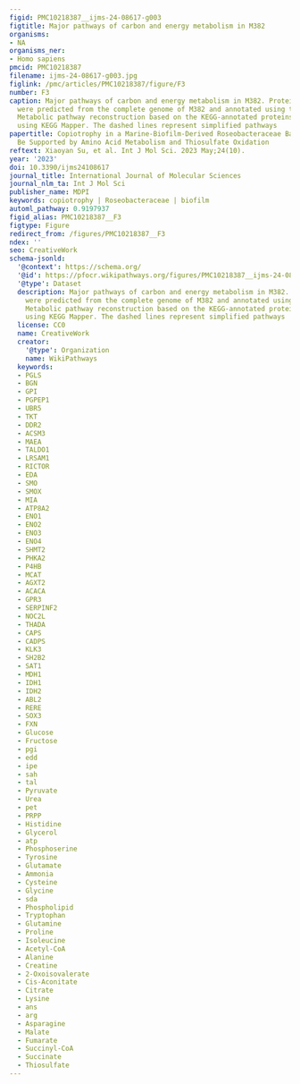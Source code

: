 ```yaml
---
figid: PMC10218387__ijms-24-08617-g003
figtitle: Major pathways of carbon and energy metabolism in M382
organisms:
- NA
organisms_ner:
- Homo sapiens
pmcid: PMC10218387
filename: ijms-24-08617-g003.jpg
figlink: /pmc/articles/PMC10218387/figure/F3
number: F3
caption: Major pathways of carbon and energy metabolism in M382. Protein sequences
  were predicted from the complete genome of M382 and annotated using the KEGG database.
  Metabolic pathway reconstruction based on the KEGG-annotated proteins was performed
  using KEGG Mapper. The dashed lines represent simplified pathways
papertitle: Copiotrophy in a Marine-Biofilm-Derived Roseobacteraceae Bacterium Can
  Be Supported by Amino Acid Metabolism and Thiosulfate Oxidation
reftext: Xiaoyan Su, et al. Int J Mol Sci. 2023 May;24(10).
year: '2023'
doi: 10.3390/ijms24108617
journal_title: International Journal of Molecular Sciences
journal_nlm_ta: Int J Mol Sci
publisher_name: MDPI
keywords: copiotrophy | Roseobacteraceae | biofilm
automl_pathway: 0.9197937
figid_alias: PMC10218387__F3
figtype: Figure
redirect_from: /figures/PMC10218387__F3
ndex: ''
seo: CreativeWork
schema-jsonld:
  '@context': https://schema.org/
  '@id': https://pfocr.wikipathways.org/figures/PMC10218387__ijms-24-08617-g003.html
  '@type': Dataset
  description: Major pathways of carbon and energy metabolism in M382. Protein sequences
    were predicted from the complete genome of M382 and annotated using the KEGG database.
    Metabolic pathway reconstruction based on the KEGG-annotated proteins was performed
    using KEGG Mapper. The dashed lines represent simplified pathways
  license: CC0
  name: CreativeWork
  creator:
    '@type': Organization
    name: WikiPathways
  keywords:
  - PGLS
  - BGN
  - GPI
  - PGPEP1
  - UBR5
  - TKT
  - DDR2
  - ACSM3
  - MAEA
  - TALDO1
  - LRSAM1
  - RICTOR
  - EDA
  - SMO
  - SMOX
  - MIA
  - ATP8A2
  - ENO1
  - ENO2
  - ENO3
  - ENO4
  - SHMT2
  - PHKA2
  - P4HB
  - MCAT
  - AGXT2
  - ACACA
  - GPR3
  - SERPINF2
  - NOC2L
  - THADA
  - CAPS
  - CADPS
  - KLK3
  - SH2B2
  - SAT1
  - MDH1
  - IDH1
  - IDH2
  - ABL2
  - RERE
  - SOX3
  - FXN
  - Glucose
  - Fructose
  - pgi
  - edd
  - ipe
  - sah
  - tal
  - Pyruvate
  - Urea
  - pet
  - PRPP
  - Histidine
  - Glycerol
  - atp
  - Phosphoserine
  - Tyrosine
  - Glutamate
  - Ammonia
  - Cysteine
  - Glycine
  - sda
  - Phospholipid
  - Tryptophan
  - Glutamine
  - Proline
  - Isoleucine
  - Acetyl-CoA
  - Alanine
  - Creatine
  - 2-Oxoisovalerate
  - Cis-Aconitate
  - Citrate
  - Lysine
  - ans
  - arg
  - Asparagine
  - Malate
  - Fumarate
  - Succinyl-CoA
  - Succinate
  - Thiosulfate
---
```

